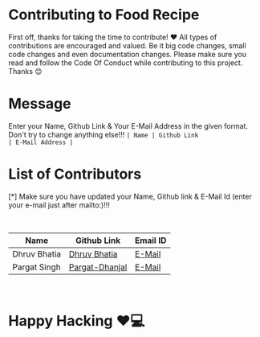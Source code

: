 #
# Contributing to Food Recipe

First off, thanks for taking the time to contribute! ❤️
All types of contributions are encouraged and valued. Be it big code changes, small code changes and even documentation changes.
Please make sure you read and follow the Code Of Conduct while contributing to this project. Thanks 😊

# Message
Enter your Name, Github Link & Your E-Mail Address in the given format. Don't try to change anything else!!!
<code>| Name | Github Link | E-Mail Address |</code> 

# List of Contributors
<p>[*] Make sure you have updated your Name, Github link & E-Mail Id (enter your e-mail just after mailto:)!!!</p>
<br>
  
| Name | Github Link | Email ID |
| ------|----------|---------- |
| Dhruv Bhatia | <a href="https://github.com/dhruvbhatia1">Dhruv Bhatia</a> | <a href="mailto:example@gmail.com">E-Mail</a> |
| Pargat Singh | <a href="https://github.com/Pargat-Dhanjal">Pargat-Dhanjal</a> | <a href="mailto:pargat14@hotmail.com">E-Mail</a> |


<br>
<h1>
  Happy Hacking ❤💻
</h1>
